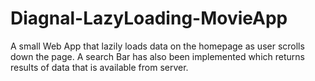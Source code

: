 # Diagnal-LazyLoading-MovieApp
A small Web App that lazily loads data on the homepage as user scrolls down the page. A search Bar has also been implemented which returns results of data that is available from server.
